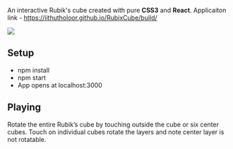  An interactive Rubik's cube created with pure **CSS3** and **React**.
Applicaiton link - https://jithutholoor.github.io/RubixCube/build/

![](../readme-img.PNG)

## Setup

- npm install
- npm start
- App opens at localhost:3000

## Playing

Rotate the entire Rubik’s cube by touching outside the cube or six center cubes. Touch on individual cubes rotate the layers and note center layer is not rotatable.
